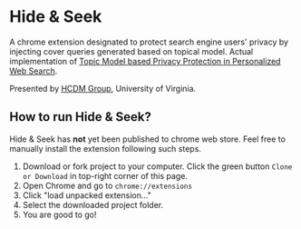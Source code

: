# Hide & Seek

A chrome extension designated to protect search engine users' privacy by injecting cover queries generated based on topical model. Actual implementation of [Topic Model based Privacy Protection in Personalized Web Search](http://dl.acm.org/citation.cfm?id=2914753).

Presented by [HCDM Group](http://www.cs.virginia.edu/~hw5x/HCDM/), University of Virginia.

## How to run Hide & Seek?

Hide & Seek has **not** yet been published to chrome web store. Feel free to manually install the extension following such steps.

1. Download or fork project to your computer. Click the green button `Clone or Download` in top-right corner of this page.
2. Open Chrome and go to `chrome://extensions`
3. Click "load unpacked extension..."
4. Select the downloaded project folder.
5. You are good to go!
